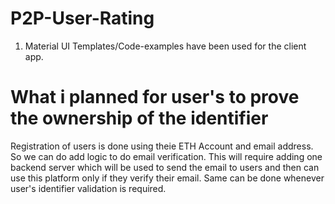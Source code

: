 # P2P-User-Rating

1. Material UI Templates/Code-examples have been used for the client app.

# What i planned for user's to prove the ownership of the identifier

Registration of users is done using theie ETH Account and email address. So we can do add logic to do email verification. This will require adding one backend server which will be used to send the email to users and then can use this platform only if they verify their email. Same can be done whenever user's identifier validation is required.
